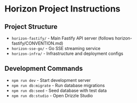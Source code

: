 # Horizon Project Instructions

## Project Structure
- `horizon-fastify/` - Main Fastify API server (follows horizon-fastify/CONVENTION.md)
- `horizon-sse-go/` - Go SSE streaming service  
- `horizon-infra/` - Infrastructure and deployment configs

## Development Commands
- `npm run dev` - Start development server
- `npm run db:migrate` - Run database migrations
- `npm run db:seed` - Seed database with test data
- `npm run db:studio` - Open Drizzle Studio